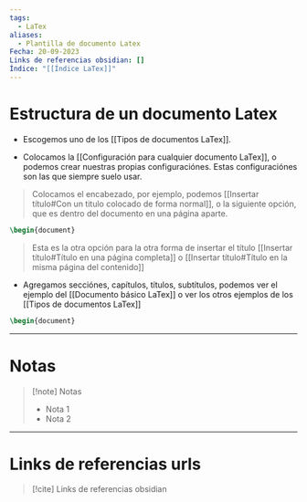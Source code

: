 ```yaml
---
tags:
  - LaTex
aliases:
  - Plantilla de documento Latex
Fecha: 20-09-2023
Links de referencias obsidian: []
Índice: "[[Índice LaTex]]"
---
```


# Estructura de un documento Latex

- Escogemos uno de los [[Tipos de documentos LaTex]].

- Colocamos la [[Configuración para cualquier documento LaTex]], o podemos crear nuestras propias configuraciónes. Estas configuraciónes son las que siempre suelo usar.

> Colocamos el encabezado, por ejemplo, podemos  [[Insertar título#Con un titulo colocado de forma normal]], o la siguiente opción, que es dentro del documento en una página aparte.

```Latex
\begin{document}
```

> Esta es la otra opción para la otra forma de insertar el título [[Insertar título#Título en una página completa]] o [[Insertar título#Título en la misma página del contenido]]

- Agregamos secciónes, capítulos, títulos, subtítulos, podemos ver el ejemplo del [[Documento básico LaTex]] o ver los otros ejemplos de los [[Tipos de documentos LaTex]]

```Latex
\begin{document}
```

--------------------------------------------------

# Notas
> [!note]  Notas
> - Nota 1
> - Nota 2

--------------------------------------------------

# Links de referencias urls

> [!cite]  Links de referencias obsidian

